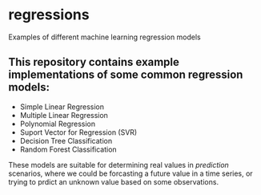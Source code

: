 # regressions
Examples of different machine learning regression models

## This repository contains example implementations of some common regression models:
+ Simple Linear Regression
+ Multiple Linear Regression
+ Polynomial Regression
+ Suport Vector for Regression (SVR)
+ Decision Tree Classification
+ Random Forest Classification

These models are suitable for determining real values in *prediction* scenarios, where we could be forcasting a future value in a time series, or trying to prdict an unknown value based on some observations.
